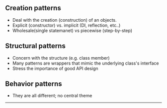 
## Creation patterns
- Deal with the creation (construction) of an objects.
- Explicit (constructor) vs. implicit (DI, reflection, etc..)
- Wholesale(single statemanet) vs piecewise (step-by-step)

## Structural patterns
- Concern with the structure (e.g. class member)
- Many patterns are wrappers that mimic the underlying class's interface
- Stress the importance of good API design
## Behavior patterns
- They are all different; no central theme

---
